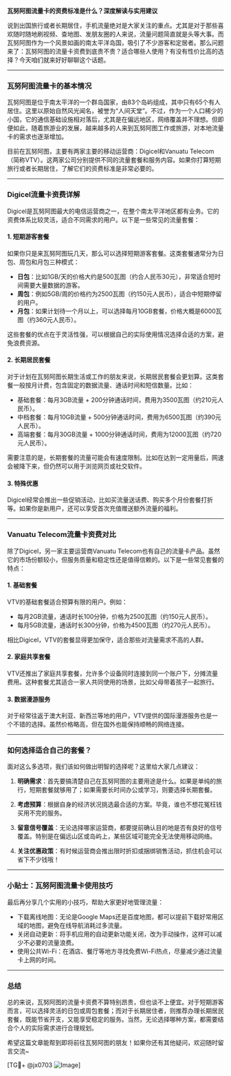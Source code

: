 **瓦努阿图流量卡的资费标准是什么？深度解读与实用建议**

说到出国旅行或者长期居住，手机流量绝对是大家关注的重点。尤其是对于那些喜欢随时随地刷视频、查地图、发朋友圈的人来说，流量问题简直就是头等大事。而瓦努阿图作为一个风景如画的南太平洋岛国，吸引了不少游客和定居者。那么问题来了：瓦努阿图的流量卡资费到底贵不贵？适合哪些人使用？有没有性价比高的选择？今天咱们就来好好聊聊这个话题。

---

### **瓦努阿图流量卡的基本情况**
瓦努阿图是位于南太平洋的一个群岛国家，由83个岛屿组成，其中只有65个有人居住。这里以原始自然风光闻名，被誉为“人间天堂”。不过，作为一个人口稀少的小国，它的通信基础设施相对落后，尤其是在偏远地区，网络覆盖并不理想。但即便如此，随着旅游业的发展，越来越多的人来到瓦努阿图工作或旅游，对本地流量卡的需求也逐渐增加。

目前在瓦努阿图，主要有两家主要的移动运营商：Digicel和Vanuatu Telecom（简称VTV）。这两家公司分别提供不同的流量套餐和服务内容。如果你打算短期旅行或者长期居住，了解它们的资费标准是非常必要的。

---

### **Digicel流量卡资费详解**
Digicel是瓦努阿图最大的电信运营商之一，在整个南太平洋地区都有业务。它的资费体系比较灵活，适合不同需求的用户。以下是一些常见的流量套餐：

#### **1. 短期游客套餐**
如果你只是来瓦努阿图玩几天，那么可以选择短期游客套餐。这类套餐通常分为日包、周包和月包三种模式：
- **日包**：比如1GB/天的价格大约是500瓦图（约合人民币30元），非常适合短时间需要大量数据的游客。
- **周包**：例如5GB/周的价格约为2500瓦图（约150元人民币），适合中短期停留的用户。
- **月包**：如果计划待一个月以上，可以选择每月10GB套餐，价格大概是6000瓦图（约360元人民币）。

这些套餐的优点在于灵活性强，可以根据自己的实际使用情况选择合适的方案，避免浪费资源。

#### **2. 长期居民套餐**
对于计划在瓦努阿图长期生活或工作的朋友来说，长期居民套餐会更划算。这类套餐一般按月计费，包含固定的数据流量、通话时间和短信数量。比如：
- 基础套餐：每月3GB流量 + 200分钟通话时间，费用为3500瓦图（约210元人民币）。
- 中档套餐：每月10GB流量 + 500分钟通话时间，费用为6500瓦图（约390元人民币）。
- 高端套餐：每月30GB流量 + 1000分钟通话时间，费用为12000瓦图（约720元人民币）。

需要注意的是，长期套餐的流量可能会有速度限制。比如在达到一定用量后，网速会被降下来，但仍然可以用于浏览网页或社交软件。

#### **3. 特殊优惠**
Digicel经常会推出一些促销活动，比如买流量送话费、购买多个月份套餐打折等。如果你是新用户，还可以享受首次充值赠送额外流量的福利。

---

### **Vanuatu Telecom流量卡资费对比**
除了Digicel，另一家主要运营商Vanuatu Telecom也有自己的流量卡产品。虽然它的市场份额较小，但服务质量和稳定性还是值得信赖的。以下是一些常见套餐的特点：

#### **1. 基础套餐**
VTV的基础套餐适合预算有限的用户。例如：
- 每月2GB流量，通话时长100分钟，价格为2500瓦图（约150元人民币）。
- 每月5GB流量，通话时长300分钟，价格为4500瓦图（约270元人民币）。

相比Digicel，VTV的套餐显得更加保守，适合那些对流量需求不高的人群。

#### **2. 家庭共享套餐**
VTV还推出了家庭共享套餐，允许多个设备同时连接到同一个账户下，分摊流量费用。这种套餐尤其适合一家人共同使用的场景，比如父母带着孩子一起旅行。

#### **3. 数据漫游服务**
对于经常往返于澳大利亚、新西兰等地的用户，VTV提供的国际漫游服务也是一个不错的选择。虽然价格略高，但在国外也能保持顺畅的网络连接。

---

### **如何选择适合自己的套餐？**
面对这么多选项，我们该如何做出明智的选择呢？这里给大家几点建议：

1. **明确需求**：首先要搞清楚自己在瓦努阿图的主要用途是什么。如果是单纯的旅行，短期套餐就够用了；如果需要长时间办公或学习，则要选择长期套餐。
   
2. **考虑预算**：根据自身的经济状况挑选最合适的方案。毕竟，谁也不想花冤枉钱买用不完的服务。

3. **留意信号覆盖**：无论选择哪家运营商，都要提前确认目的地是否有良好的信号覆盖。特别是在偏远山区或岛屿上，某些区域可能完全无法使用移动网络。

4. **关注优惠政策**：有时候运营商会推出限时折扣或捆绑销售活动，抓住机会可以省下不少钱哦！

---

### **小贴士：瓦努阿图流量卡使用技巧**
最后再分享几个实用的小技巧，帮助大家更好地管理流量：
- 下载离线地图：无论是Google Maps还是百度地图，都可以提前下载好常用区域的地图，避免在线导航消耗过多流量。
- 关闭自动更新：将手机应用的自动更新功能关闭，改为手动操作，这样可以减少不必要的流量浪费。
- 使用公共Wi-Fi：在酒店、餐厅等地方寻找免费Wi-Fi热点，尽量减少通过流量卡上网的时间。

---

### **总结**
总的来说，瓦努阿图的流量卡资费不算特别昂贵，但也谈不上便宜。对于短期游客而言，可以选择灵活的日包或周包套餐；而对于长期居住者，则推荐办理长期居民套餐，既能节省开支，又能享受稳定的服务。当然，无论选择哪种方案，都需要结合个人的实际需求进行合理规划。

希望这篇文章能帮到即将前往瓦努阿图的朋友！如果你还有其他疑问，欢迎随时留言交流~

[TG💪+ @jx0703 ![Image](https://github.com/user-attachments/assets/dbca1d08-cadb-493c-b0ec-ad6f7a83f270)]